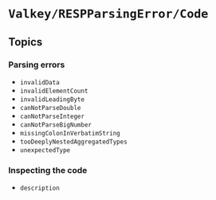 # ``Valkey/RESPParsingError/Code``

## Topics

### Parsing errors

- ``invalidData``
- ``invalidElementCount``
- ``invalidLeadingByte``
- ``canNotParseDouble``
- ``canNotParseInteger``
- ``canNotParseBigNumber``
- ``missingColonInVerbatimString``
- ``tooDeeplyNestedAggregatedTypes``
- ``unexpectedType``

### Inspecting the code

- ``description``
